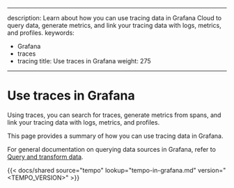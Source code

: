 -----

description: Learn about how you can use tracing data in Grafana Cloud to query data,
generate metrics, and link your tracing data with logs, metrics, and profiles.
keywords:

- Grafana
- traces
- tracing
  title: Use traces in Grafana
  weight: 275

-----

# Use traces in Grafana

Using traces, you can search for traces, generate metrics from spans, and link your tracing data with logs, metrics, and profiles.

This page provides a summary of how you can use tracing data in Grafana.

For general documentation on querying data sources in Grafana, refer to [Query and transform data](https://grafana.com/docs/grafana-cloud/visualizations/panels-visualizations/query-transform-data/).

{{\< docs/shared source="tempo" lookup="tempo-in-grafana.md" version="\<TEMPO\_VERSION\>" \>}}
